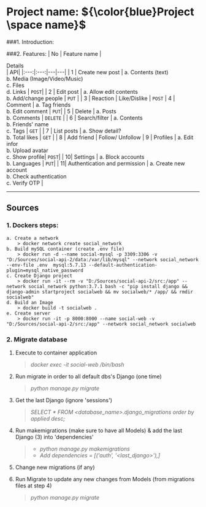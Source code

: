 # Project name: ${\color{blue}Project \space name}$

###1. Introduction:


###2. Features:
| No | Feature name |<div style="width:425px">Details</div>| API|
|:---:|:---:|---|---|
| 1 | Create new post | a. Contents (text) <br> b. Media (Image/Video/Music) <br> c. Files <br> d. Links | `POST`|
| 2 | Edit post | a. Allow edit contents <br> b. Add/change people | `PUT` |
| 3 | Reaction | Like/Dislike | `POST`
| 4 | Comment | a. Tag friends <br> b. Edit comment | `PUT`|
| 5 | Delete | a. Posts <br> b. Comments | `DELETE` |
| 6 | Search/filter | a. Contents <br> b. Friends' name <br> c. Tags | `GET` |
| 7 | List posts | a. Show detail? <br> b. Total likes | `GET` |
| 8 | Add friend | Follow/ Unfollow
| 9 | Profiles | a. Edit infor <br> b. Upload avatar <br> c. Show profile| `POST`|
| 10| Settings | a. Block accounts <br> b. Languages | `PUT`|
| 11| Authentication and permission | a. Create new account <br> b. Check authentication <br> c. Verify OTP | 


---
## Sources
### 1. Dockers steps:
    a. Create a network 
        > docker network create social_network
    b. Build mySQL container (create .env file)
        > docker run -d --name social-mysql -p 3309:3306 -v "D:/Sources/social-api-2/data:/var/lib/mysql" --network social_network --env-file .env  mysql:5.7.13 --default-authentication-plugin=mysql_native_password
    c. Create Django project 
        > docker run -it --rm -v "D:/Sources/social-api-2/src:/app" --network social_network python:3.7.1 bash -c "pip install django && django-admin startproject socialweb && mv socialweb/* /app/ && rmdir socialweb"
    d. Build an Image 
        > docker build -t socialweb .
    e. Create server
        > docker run -it -p 8000:8000 --name social-web -v "D:/Sources/social-api-2/src:/app" --network social_network socialweb
### 2. Migrate database 
1. Execute to container application 
    > *docker exec -it social-web /bin/bash*

2. Run migrate in order to all default dbs's Django  (one time)
    > *python manage.py migrate*

3. Get the last Django (ignore 'sessions')
    > *SELECT * FROM <database_name>.django_migrations order by applied desc;*

4. Run makemigrations (make sure to have all Models) & add the last Django (3) into 'dependencies' 
    > - *python manage.py makemigrations*
    > - *Add dependencies = [('auth', '<last_django>'),]*

5. Change new migrations (if any)

6. Run Migrate to update any new changes from Models (from migrations files at step 4)
    > *python manage.py migrate*




